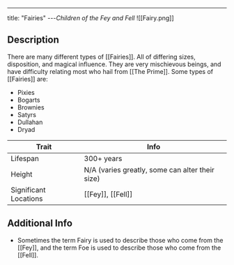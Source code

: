---
title: "Fairies"
---*Children of the Fey and Fell*
![[Fairy.png]]

## Description
There are many different types of [[Fairies]]. All of differing sizes, disposition, and magical influence. They are very mischievous beings, and have difficulty relating most who hail from [[The Prime]]. Some types of [[Fairies]] are:
- Pixies
- Bogarts
- Brownies
- Satyrs
- Dullahan
- Dryad

| Trait | Info |
| --- | --- |
| Lifespan | 300+ years |
| Height | N/A (varies greatly, some can alter their size) |
| Significant Locations | [[Fey]], [[Fell]] |

## Additional Info
- Sometimes the term Fairy is used to describe those who come from the [[Fey]], and the term Foe is used to describe those who come from the [[Fell]].